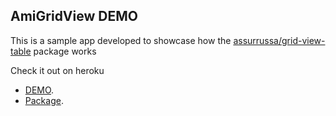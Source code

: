 ## AmiGridView DEMO

This is a sample app developed to showcase how the [assurrussa/grid-view-table](https://github.com/assurrussa/grid-view-table) package works

Check it out on heroku

- [DEMO](http://grid-view-table.herokuapp.com).
- [Package](https://github.com/assurrussa/grid-view-table).

